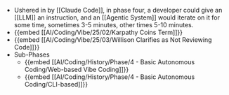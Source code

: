 - Ushered in by [[Claude Code]], in phase four, a developer could give an [[LLM]] an instruction, and an [[Agentic System]] would iterate on it for some time, sometimes 3-5 minutes, other times 5-10 minutes.
- {{embed [[AI/Coding/Vibe/25/02/Karpathy Coins Term]]}}
- {{embed [[AI/Coding/Vibe/25/03/Willison Clarifies as Not Reviewing Code]]}}
- Sub-Phases
	- {{embed [[AI/Coding/History/Phase/4 - Basic Autonomous Coding/Web-based Vibe Coding]]}}
	- {{embed [[AI/Coding/History/Phase/4 - Basic Autonomous Coding/CLI-based]]}}